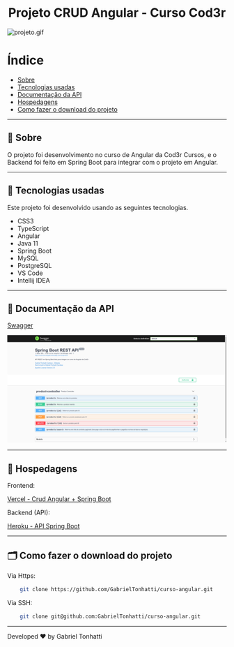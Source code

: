 <h1 align="center">Projeto CRUD Angular - Curso Cod3r </h1>

![projeto.gif](./img/projeto.gif)

# Índice

- [Sobre](#-sobre)
- [Tecnologias usadas](#-tecnologias-usadas)
- [Documentação da API](#-documentação-da-api)
- [Hospedagens](#-hospedagens)
- [Como fazer o download do projeto](#-como-fazer-o-download-do-projeto)

---

## 🔖 Sobre

O projeto foi desenvolvimento no curso de Angular da Cod3r Cursos, e o Backend foi feito em Spring Boot para integrar com o projeto em Angular.

---

## 🚀 Tecnologias usadas

Este projeto foi desenvolvido usando as seguintes tecnologias.

- CSS3
- TypeScript
- Angular
- Java 11
- Spring Boot
- MySQL
- PostgreSQL
- VS Code
- Intellij IDEA

---

## 📄 Documentação da API

[Swagger](https://crud-curso-angular.herokuapp.com/swagger-ui/index.html)

![projeto.gif](./img/api-documentation.png)

---

## 🚀 Hospedagens

Frontend:

[Vercel - Crud Angular + Spring Boot ](https://crud-angular-springboot.vercel.app/)

Backend (API):

[Heroku - API Spring Boot ](https://crud-curso-angular.herokuapp.com/products)

---

## 🗂 Como fazer o download do projeto

Via Https:

``` bash
    git clone https://github.com/GabrielTonhatti/curso-angular.git
```

Via SSH:

``` bash
    git clone git@github.com:GabrielTonhatti/curso-angular.git
```

---

Developed ❤ by Gabriel Tonhatti
